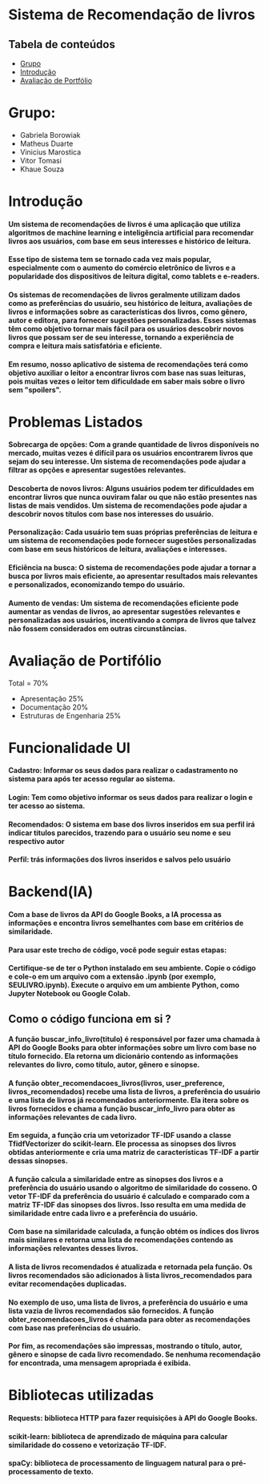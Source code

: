 # Sistema de Recomendação de livros

## Tabela de conteúdos
* [Grupo](#grupo)
* [Introdução](#introducao)
* [Avaliação de Portfólio](#avaliacao)

# Grupo:
* Gabriela Borowiak
* Matheus Duarte
* Vinicius Marostica
* Vitor Tomasi
* Khaue Souza

# Introdução
#### Um sistema de recomendações de livros é uma aplicação que utiliza algoritmos de machine learning e inteligência artificial para recomendar livros aos usuários, com base em seus interesses e histórico de leitura. 
#### Esse tipo de sistema tem se tornado cada vez mais popular, especialmente com o aumento do comércio eletrônico de livros e a popularidade dos dispositivos de leitura digital, como tablets e e-readers.
#### Os sistemas de recomendações de livros geralmente utilizam dados como as preferências do usuário, seu histórico de leitura, avaliações de livros e informações sobre as características dos livros, como gênero, autor e editora, para fornecer sugestões personalizadas. Esses sistemas têm como objetivo tornar mais fácil para os usuários descobrir novos livros que possam ser de seu interesse, tornando a experiência de compra e leitura mais satisfatória e eficiente.
#### Em resumo, nosso aplicativo de sistema de recomendações terá como objetivo auxiliar o leitor a encontrar livros com base nas suas leituras, pois muitas vezes o leitor tem dificuldade em saber mais sobre o livro sem "spoilers".

# Problemas Listados
#### Sobrecarga de opções: Com a grande quantidade de livros disponíveis no mercado, muitas vezes é difícil para os usuários encontrarem livros que sejam do seu interesse. Um sistema de recomendações pode ajudar a filtrar as opções e apresentar sugestões relevantes.

#### Descoberta de novos livros: Alguns usuários podem ter dificuldades em encontrar livros que nunca ouviram falar ou que não estão presentes nas listas de mais vendidos. Um sistema de recomendações pode ajudar a descobrir novos títulos com base nos interesses do usuário.

#### Personalização: Cada usuário tem suas próprias preferências de leitura e um sistema de recomendações pode fornecer sugestões personalizadas com base em seus históricos de leitura, avaliações e interesses.

#### Eficiência na busca: O sistema de recomendações pode ajudar a tornar a busca por livros mais eficiente, ao apresentar resultados mais relevantes e personalizados, economizando tempo do usuário.

#### Aumento de vendas: Um sistema de recomendações eficiente pode aumentar as vendas de livros, ao apresentar sugestões relevantes e personalizadas aos usuários, incentivando a compra de livros que talvez não fossem considerados em outras circunstâncias.

# Avaliação de Portifólio



Total = 70%

* Apresentação	            25%
* Documentação	            20%
* Estruturas de Engenharia	25%

# Funcionalidade UI


#### Cadastro: Informar os seus dados para realizar o cadastramento no sistema para após ter acesso regular ao sistema.

#### Login: Tem como objetivo informar os seus dados para realizar o login e ter acesso ao sistema.

#### Recomendados: O sistema em base dos livros inseridos em sua perfil irá indicar titulos parecidos, trazendo para o usuário seu nome e seu respectivo autor

#### Perfil: trás informações dos livros inseridos e salvos pelo usuário

# Backend(IA)

#### Com a base de livros da API do Google Books, a IA processa as informações e encontra livros semelhantes com base em critérios de similaridade.

#### Para usar este trecho de código, você pode seguir estas etapas:

#### Certifique-se de ter o Python instalado em seu ambiente. Copie o código e cole-o em um arquivo com a extensão .ipynb (por exemplo, SEULIVRO.ipynb). Execute o arquivo em um ambiente Python, como Jupyter Notebook ou Google Colab.

## Como o código funciona em si ?
#### A função buscar_info_livro(titulo) é responsável por fazer uma chamada à API do Google Books para obter informações sobre um livro com base no título fornecido. Ela retorna um dicionário contendo as informações relevantes do livro, como título, autor, gênero e sinopse.

#### A função obter_recomendacoes_livros(livros, user_preference, livros_recomendados) recebe uma lista de livros, a preferência do usuário e uma lista de livros já recomendados anteriormente. Ela itera sobre os livros fornecidos e chama a função buscar_info_livro para obter as informações relevantes de cada livro.

#### Em seguida, a função cria um vetorizador TF-IDF usando a classe TfidfVectorizer do scikit-learn. Ele processa as sinopses dos livros obtidas anteriormente e cria uma matriz de características TF-IDF a partir dessas sinopses.

#### A função calcula a similaridade entre as sinopses dos livros e a preferência do usuário usando o algoritmo de similaridade do cosseno. O vetor TF-IDF da preferência do usuário é calculado e comparado com a matriz TF-IDF das sinopses dos livros. Isso resulta em uma medida de similaridade entre cada livro e a preferência do usuário.

#### Com base na similaridade calculada, a função obtém os índices dos livros mais similares e retorna uma lista de recomendações contendo as informações relevantes desses livros.

#### A lista de livros recomendados é atualizada e retornada pela função. Os livros recomendados são adicionados à lista livros_recomendados para evitar recomendações duplicadas.

#### No exemplo de uso, uma lista de livros, a preferência do usuário e uma lista vazia de livros recomendados são fornecidos. A função obter_recomendacoes_livros é chamada para obter as recomendações com base nas preferências do usuário.

#### Por fim, as recomendações são impressas, mostrando o título, autor, gênero e sinopse de cada livro recomendado. Se nenhuma recomendação for encontrada, uma mensagem apropriada é exibida.

# Bibliotecas utilizadas
#### Requests: biblioteca HTTP para fazer requisições à API do Google Books.
#### scikit-learn: biblioteca de aprendizado de máquina para calcular similaridade do cosseno e vetorização TF-IDF.
#### spaCy: biblioteca de processamento de linguagem natural para o pré-processamento de texto.
